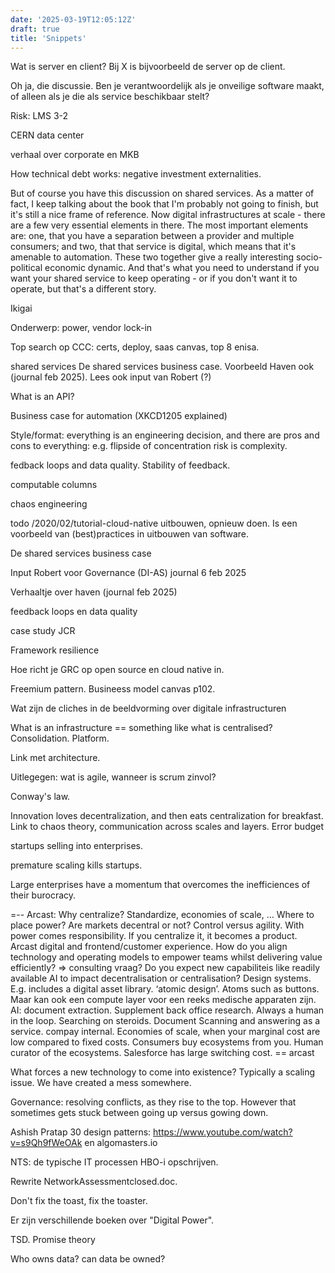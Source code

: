 ```yaml
---
date: '2025-03-19T12:05:12Z'
draft: true
title: 'Snippets'
---
```


Wat is server en client? Bij X is bijvoorbeeld de server op de client.

Oh ja, die discussie. Ben je verantwoordelijk als je onveilige software maakt, of alleen als je die als service beschikbaar stelt?

Risk: LMS 3-2

CERN data center

verhaal over corporate en MKB

How technical debt works: negative investment externalities.

But of course you have this discussion on shared services. As a matter of fact, I keep talking about the book that I'm probably not going to finish, but it's still a nice frame of reference. Now digital infrastructures at scale - there are a few very essential elements in there. The most important elements are: one, that you have a separation between a provider and multiple consumers; and two, that that service is digital, which means that it's amenable to automation. These two together give a really interesting socio-political economic dynamic. And that's what you need to understand if you want your shared service to keep operating - or if you don't want it to operate, but that's a different story.


Ikigai

Onderwerp: power, vendor lock-in

Top search op CCC: certs, deploy, saas canvas, top 8 enisa.

shared services
De shared services business case. Voorbeeld Haven ook (journal feb 2025). Lees ook input van Robert (?)



What is an API?

Business case for automation (XKCD1205 explained)

Style/format: everything is an engineering decision, and there are pros and cons to everything: e.g. flipside of concentration risk is complexity.

fedback loops and data quality. Stability of feedback.

computable columns

chaos engineering

todo /2020/02/tutorial-cloud-native uitbouwen, opnieuw doen. Is een voorbeeld van (best)practices in uitbouwen van software. 

De shared services business case

Input Robert voor Governance (DI-AS) journal 6 feb 2025

Verhaaltje over haven (journal feb 2025)

feedback loops en data quality

case study JCR

Framework resilience

Hoe richt je GRC op open source en cloud native in.

Freemium pattern. Busineess model canvas p102.

Wat zijn de cliches in de beeldvorming over digitale infrastructuren

What is an infrastructure == something like what is centralised? Consolidation. Platform.

Link met architecture.

Uitlegegen: wat is agile, wanneer is scrum zinvol?

Conway's law.

Innovation loves decentralization, and then eats centralization for breakfast. Link to chaos theory, communication across scales and layers. Error budget 

startups selling into enterprises.

premature scaling kills startups.

Large enterprises have a momentum that overcomes the inefficiences of their burocracy.

=-- Arcast: 
Why centralize? Standardize, economies of scale, …
Where to place power?
Are markets decentral or not?
Control versus agility. With power comes responsibility.
If you centralize it, it becomes a product.
Arcast digital and frontend/customer experience.
How do you align technology and operating models to empower teams whilst delivering value efficiently? => consulting vraag?
Do you expect new capabiliteis like readily available AI to impact decentralisation or centralisation?
Design systems. E.g. includes a digital asset library. ‘atomic design’. Atoms such as buttons. Maar kan ook een compute layer voor een reeks medische apparaten zijn.
AI: document extraction. Supplement back office research. Always a human in the loop. Searching on steroids.
Document Scanning and answering as a service. compay internal.
Economies of scale, when your marginal cost are low compared to fixed costs.
Consumers buy ecosystems from you. Human curator of the ecosystems.
Salesforce has large switching cost.
== arcast

What forces a new technology to come into existence? Typically a scaling issue. We have created a mess somewhere.

Governance: resolving conflicts, as they rise to the top. However that sometimes gets stuck between going up versus gowing down.

Ashish Pratap 30 design patterns: https://www.youtube.com/watch?v=s9Qh9fWeOAk en algomasters.io

NTS: de typische IT processen HBO-i opschrijven.

Rewrite NetworkAssessmentclosed.doc.



Don't fix the toast, fix the toaster.

Er zijn verschillende boeken over "Digital Power". 

TSD. Promise theory

Who owns data? can data be owned?

